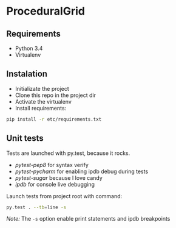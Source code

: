 # ProceduralGrid

## Requirements
* Python 3.4
* Virtualenv

## Instalation
* Initializate the project
* Clone this repo in the project dir
* Activate the virtualenv
* Install requirements:
```bash
pip install -r etc/requirements.txt
```

## Unit tests
Tests are launched with py.test, because it rocks.

* *pytest-pep8* for syntax verify
* *pytest-pycharm* for enabling ipdb debug during tests
* *pytest-sugar* because I love candy
* *ipdb* for console live debugging

Launch tests from project root with command:
```bash
py.test . --tb=line -s
```

*Note:* The ```-s``` option enable print statements and ipdb breakpoints


